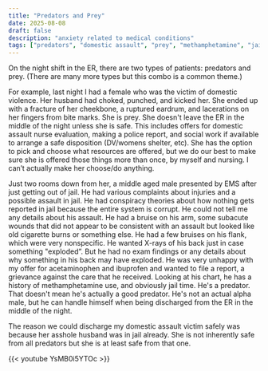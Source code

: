 ```yaml
---
title: "Predators and Prey"
date: 2025-08-08
draft: false
description: "anxiety related to medical conditions"
tags: ["predators", "domestic assault", "prey", "methamphetamine", "jail"]
---
```


On the night shift in the ER, there are two types of patients: predators and prey. (There are many more types but this combo is a common theme.)

For example, last night I had a female who was the victim of domestic violence. Her husband had choked, punched, and kicked her. She ended up with a fracture of her cheekbone, a ruptured eardrum, and lacerations on her fingers from bite marks. She is prey. She doesn't leave the ER in the middle of the night unless she is safe. This includes offers for domestic assault nurse evaluation, making a police report, and social work if available to arrange a safe disposition (DV/womens shelter, etc). She has the option to pick and choose what resources are offered, but we do our best to make sure she is offered those things more than once, by myself and nursing. I can’t actually make her choose/do anything.

Just two rooms down from her, a middle aged male presented by EMS after just getting out of jail. He had various complaints about injuries and a possible assault in jail. He had conspiracy theories about how nothing gets reported in jail because the entire system is corrupt. He could not tell me any details about his assault. He had a bruise on his arm, some subacute wounds that did not appear to be consistent with an assault but looked like old cigarette burns or something else. He had a few bruises on his flank, which were very nonspecific. He wanted X-rays of his back just in case something "exploded”. But he had no exam findings or any details about why something in his back may have exploded. He was very unhappy with my offer for acetaminophen and ibuprofen and wanted to file a report, a grievance against the care that he received. Looking at his chart, he has a history of methamphetamine use, and obviously jail time. He's a predator. That doesn't mean he's actually a good predator. He's not an actual alpha male, but he can handle himself when being discharged from the ER in the middle of the night.

The reason we could discharge my domestic assault victim safely was because her asshole husband was in jail already. She is not inherently safe from all predators but she is at least safe from that one.

{{< youtube YsMB0i5YTOc >}}

